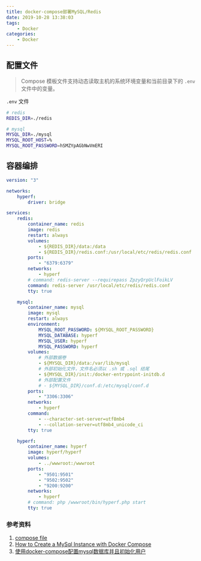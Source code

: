 ```yaml
---
title: docker-compose部署MySQL/Redis
date: 2019-10-28 13:38:03
tags:
    - Docker
categories:
    - Docker
---
```


## 配置文件

> Compose 模板文件支持动态读取主机的系统环境变量和当前目录下的 `.env` 文件中的变量。

`.env` 文件

```bash
# redis
REDIS_DIR=./redis

# mysql
MYSQL_DIR=./mysql
MYSQL_ROOT_HOST=%
MYSQL_ROOT_PASSWORD=hSMZYpAGbNwVmERI
```

## 容器编排

```yaml
version: "3"

networks:
    hyperf:
        driver: bridge

services:
    redis:
        container_name: redis
        image: redis
        restart: always
        volumes:
            - ${REDIS_DIR}/data:/data
            - ${REDIS_DIR}/redis.conf:/usr/local/etc/redis/redis.conf
        ports:
            - "6379:6379"
        networks:
            - hyperf
        # command: redis-server --requirepass ZpzyQrpUclFoikLV
        command: redis-server /usr/local/etc/redis/redis.conf
        tty: true

    mysql:
        container_name: mysql
        image: mysql
        restart: always
        environment:
            MYSQL_ROOT_PASSWORD: ${MYSQL_ROOT_PASSWORD}
            MYSQL_DATABASE: hyperf
            MYSQL_USER: hyperf
            MYSQL_PASSWORD: hyperf
        volumes:
            # 外部数据卷
            - ${MYSQL_DIR}/data:/var/lib/mysql
            # 外部初始化文件，文件名必须以 .sh 或 .sql 结尾
            - ${MYSQL_DIR}/init:/docker-entrypoint-initdb.d
            # 外部配置文件
            # - ${MYSQL_DIR}/conf.d:/etc/mysql/conf.d
        ports:
            - "3306:3306"
        networks:
            - hyperf
        command:
            - --character-set-server=utf8mb4
            - --collation-server=utf8mb4_unicode_ci
        tty: true

    hyperf:
        container_name: hyperf
        image: hyperf/hyperf
        volumes:
            - ../wwwroot:/wwwroot
        ports:
            - "9501:9501"
            - "9502:9502"
            - "9200:9200"
        networks:
            - hyperf
        # command: php /wwwroot/bin/hyperf.php start
        tty: true
```

### 参考资料

1. [compose file](https://yeasy.gitbooks.io/docker_practice/content/compose/compose_file.html)
2. [How to Create a MySql Instance with Docker Compose](https://medium.com/@chrischuck35/how-to-create-a-mysql-instance-with-docker-compose-1598f3cc1bee)
3. [使用docker-compose配置mysql数据库并且初始化用户](https://www.cnblogs.com/mmry/p/8812599.html)
